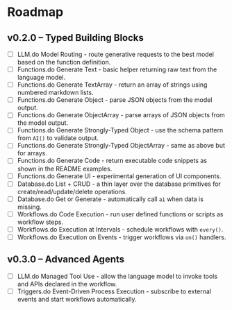 # Roadmap

## v0.2.0 – Typed Building Blocks

- [ ] LLM.do Model Routing - route generative requests to the best model based on the function definition.
- [ ] Functions.do Generate Text - basic helper returning raw text from the language model.
- [ ] Functions.do Generate TextArray - return an array of strings using numbered markdown lists.
- [ ] Functions.do Generate Object - parse JSON objects from the model output.
- [ ] Functions.do Generate ObjectArray - parse arrays of JSON objects from the model output.
- [ ] Functions.do Generate Strongly-Typed Object - use the schema pattern from `AI()` to validate output.
- [ ] Functions.do Generate Strongly-Typed ObjectArray - same as above but for arrays.
- [ ] Functions.do Generate Code - return executable code snippets as shown in the README examples.
- [ ] Functions.do Generate UI - experimental generation of UI components.
- [ ] Database.do List + CRUD - a thin layer over the database primitives for create/read/update/delete operations.
- [ ] Database.do Get or Generate - automatically call `ai` when data is missing.
- [ ] Workflows.do Code Execution - run user defined functions or scripts as workflow steps.
- [ ] Workflows.do Execution at Intervals - schedule workflows with `every()`.
- [ ] Workflows.do Execution on Events - trigger workflows via `on()` handlers.

## v0.3.0 – Advanced Agents

- [ ] LLM.do Managed Tool Use - allow the language model to invoke tools and APIs declared in the workflow.
- [ ] Triggers.do Event-Driven Process Execution - subscribe to external events and start workflows automatically.
